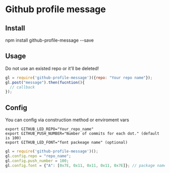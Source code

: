 # Github profile message

## Install ##
npm install github-profile-message --save

## Usage ##
Do not use an existed repo or it'll be deleted!

```javascript
gl = require('github-profile-message')({repo: "Your repo name"});
gl.post("message").then(fucntion(){
  // callback
});
```
## Config ##
You can config via construction method or enviroment vars

```
export GITHUB_LED_REPO="Your_repo_name"
export GITHUB_PUSH_NUMBER="Number of commits for each dot." (default is 100)
export GITHUB_LED_FONT="font packeage name" (optional)
```

```javascript
gl = require('github-profile-message')();
gl.config.repo = "repo_name";
gl.config.push_number = 100;
gl.config.font = {"A": [0x7E, 0x11, 0x11, 0x11, 0x7E]}; // package name or object
```
